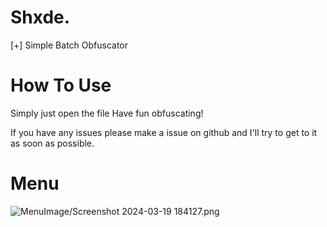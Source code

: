 # Shxde.
[+] Simple Batch Obfuscator

# How To Use
Simply just open the file
Have fun obfuscating!

If you have any issues please make a issue on github and I'll try to get to it as soon as possible.

# Menu

![MenuImage/Screenshot 2024-03-19 184127.png](raw.githubusercontent.com/zyxcompare/Shxde./main/MenuImage/Screenshot%202024-03-19%20184127.png)


